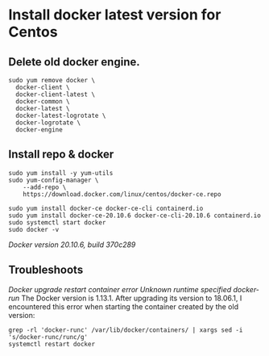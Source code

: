 # Install docker latest version for Centos


## Delete old docker engine.

```
sudo yum remove docker \
  docker-client \
  docker-client-latest \
  docker-common \
  docker-latest \
  docker-latest-logrotate \
  docker-logrotate \
  docker-engine
```


## Install repo & docker

```
sudo yum install -y yum-utils
sudo yum-config-manager \
    --add-repo \
    https://download.docker.com/linux/centos/docker-ce.repo

sudo yum install docker-ce docker-ce-cli containerd.io
sudo yum install docker-ce-20.10.6 docker-ce-cli-20.10.6 containerd.io
sudo systemctl start docker
sudo docker -v
```

*Docker version 20.10.6, build 370c289*


## Troubleshoots
*Docker upgrade restart container error Unknown runtime specified docker-run*
The Docker version is 1.13.1. After upgrading its version to 18.06.1, I encountered this error when starting the container created by the old version:
```
grep -rl 'docker-runc' /var/lib/docker/containers/ | xargs sed -i 's/docker-runc/runc/g'
systemctl restart docker
```
```

